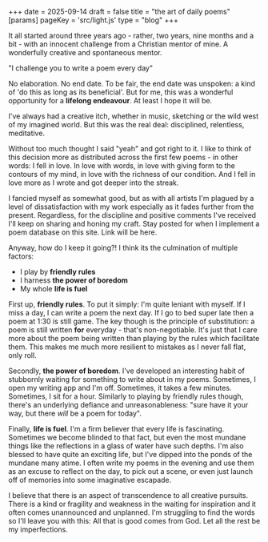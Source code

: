 +++
date = 2025-09-14
draft = false
title = "the art of daily poems"
[params]
    pageKey = 'src/light.js'
    type = "blog"
+++

It all started around three years ago - rather, two years, nine months and a bit  - with an innocent challenge from a Christian mentor of mine. A wonderfully creative and spontaneous mentor.

"I challenge you to write a poem every day"

No elaboration. No end date. To be fair, the end date was unspoken: a kind of 'do this as long as its beneficial'. But for me, this was a wonderful opportunity for a **lifelong endeavour**. At least I hope it will be.

I've always had a creative itch, whether in music, sketching or the wild west of my imagined world. But this was the real deal: disciplined, relentless, meditative.

Without too much thought I said "yeah" and got right to it. I like to think of this decision more as distributed across the first few poems - in other words: I fell in love. In love with words, in love with giving form to the contours of my mind, in love with the richness of our condition. And I fell in love more as I wrote and got deeper into the streak.

I fancied myself as somewhat good, but as with all artists I'm plagued by a level of dissatisfaction with my work especially as it fades further from the present. Regardless, for the discipline and positive comments I've received I'll keep on sharing and honing my craft. Stay posted for when I implement a poem database on this site. Link will be here.

Anyway, how do I keep it going?! I think its the culmination of multiple factors:
- I play by **friendly rules**
- I harness **the power of boredom**
- My whole **life is fuel**

First up, **friendly rules**. To put it simply: I'm quite leniant with myself. If I miss a day, I can write a poem the next day. If I go to bed super late then a poem at 1:30 is still game. The key though is the principle of substitution: a poem is still written **for** everyday - that's non-negotiable. It's just that I care more about the poem being written than playing by the rules which facilitate them. This makes me much more resilient to mistakes as I never fall flat, only roll.

Secondly, **the power of boredom**. I've developed an interesting habit of stubbornly waiting for something to write about in my poems. Sometimes, I open my writing app and I'm off. Sometimes, it takes a few minutes. Sometimes, I sit for a hour. Similarly to playing by friendly rules though, there's an underlying defiance and unreasonableness: "sure have it your way, but there _will_ be a poem for today".

Finally, **life is fuel**. I'm a firm believer that every life is fascinating. Sometimes we become blinded to that fact, but even the most mundane things like the reflections in a glass of water have such depths. I'm also blessed to have quite an exciting life, but I've dipped into the ponds of the mundane many atime. I often write my poems in the evening and use them as an excuse to reflect on the day, to pick out a scene, or even just launch off of memories into some imaginative escapade.

I believe that there is an aspect of transcendence to all creative pursuits. There is a kind or fragility and weakness in the waiting for inspiration and it often comes unannounced and unplanned. I'm struggling to find the words so I'll leave you with this:
All that is good comes from God. Let all the rest be my imperfections.
